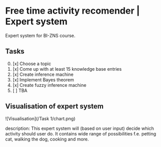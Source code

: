 # Free time activity recomender | Expert system 
Expert system for BI-ZNS course.

## Tasks 
0. [x] Choose a topic
1. [x] Come up with at least 15 knowledge base entries
2. [x] Create inference machine
3. [x] Implement Bayes theorem
4. [x] Create fuzzy inference machine
5. [ ] TBA


## Visualisation of expert system
![Visualisation](/Task 1/chart.png)

description: This expert system will (based on user input) decide which activity should user do. It contains wide range of possibilities f.e. petting cat, walking the dog, cooking and more.


